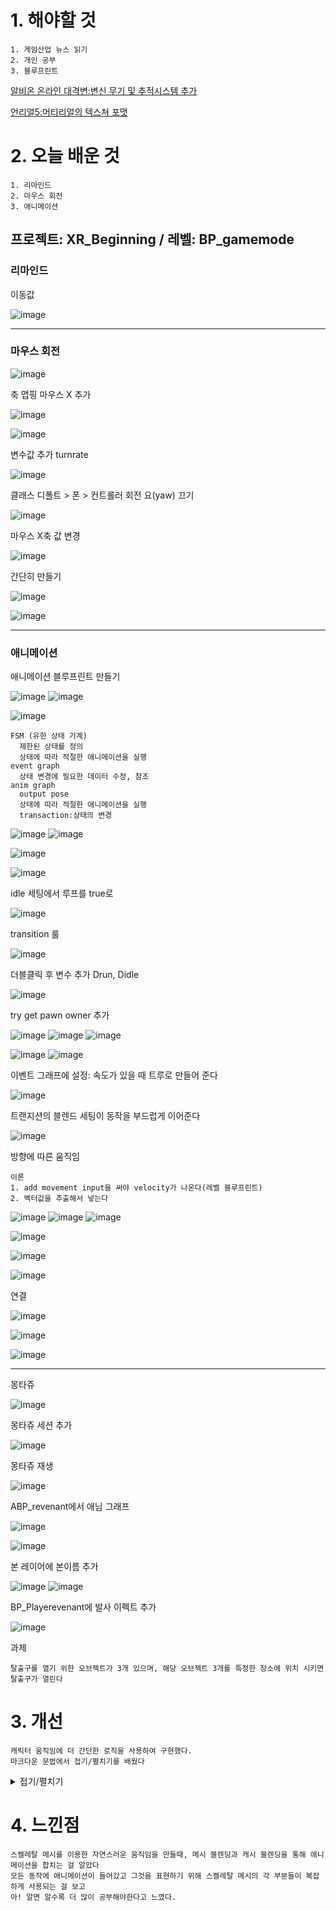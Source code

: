 # 1. 해야할 것
```
1. 게임산업 뉴스 읽기
2. 개인 공부
3. 블루프린트
```
[알비온 온라인 대격변:변신 무기 및 추적시스템 추가](https://www.gamemeca.com/view.php?gid=1742148)

[언리얼5:머티리얼의 텍스쳐 포맷](https://dev.epicgames.com/community/learning/courses/7wR/unreal-engine-53ee42/vJGW/unreal-engine-035637)

# 2. 오늘 배운 것
```
1. 리마인드
2. 마우스 회전
3. 애니메이션
```

## 프로젝트: XR_Beginning / 레벨: BP_gamemode

### 리마인드

이동값

![image](https://github.com/JM94Ent/TIL-WIL/assets/143363550/56ff5b0a-51a2-46ae-8ace-9169e912adcf)
****
### 마우스 회전

![image](https://github.com/JM94Ent/TIL-WIL/assets/143363550/b6e290d1-3520-4b50-983f-1eec4de36af0)

축 맵핑 마우스 X 추가

![image](https://github.com/JM94Ent/TIL-WIL/assets/143363550/78829995-e4ba-49a4-8a32-ec6f86496511)

![image](https://github.com/JM94Ent/TIL-WIL/assets/143363550/342c7b30-de53-4073-a052-fa3236d3d7dd)

변수값 추가 turnrate

![image](https://github.com/JM94Ent/TIL-WIL/assets/143363550/1bcc7816-d77d-4a7b-90ce-214a0900c88c)

클래스 디폴트 > 폰 > 컨트롤러 회전 요(yaw) 끄기

![image](https://github.com/JM94Ent/TIL-WIL/assets/143363550/6c524d9a-29af-42d8-862b-aea8affcd633)

마우스 X축 값 변경

![image](https://github.com/JM94Ent/TIL-WIL/assets/143363550/4ef3b837-a8ba-4c73-92f1-da403ae67321)

간단히 만들기

![image](https://github.com/JM94Ent/TIL-WIL/assets/143363550/05f4737c-080b-40d5-8186-4f3bf2fd1137)

![image](https://github.com/JM94Ent/TIL-WIL/assets/143363550/c11176c0-6906-4ed6-a200-e28b23c8bc29)
****
### 애니메이션

애니메이션 블루프린트 만들기

![image](https://github.com/JM94Ent/TIL-WIL/assets/143363550/b497581a-e8c2-45ee-9c95-496057b5aa56)
![image](https://github.com/JM94Ent/TIL-WIL/assets/143363550/ed0c121f-98c3-4c28-9db2-e687f3dee9de)

![image](https://github.com/JM94Ent/TIL-WIL/assets/143363550/b31ca07c-7413-44ae-bebc-8c52a54c1d6b)

```
FSM (유한 상태 기계)
  제한된 상태를 정의  
  상태에 따라 적절한 애니메이션을 실행
event graph
  상태 변경에 필요한 데이터 수정, 참조
anim graph
  output pose
  상태에 따라 적절한 애니메이션을 실행
  transaction:상태의 변경
```
![image](https://github.com/JM94Ent/TIL-WIL/assets/143363550/fa70ac82-56d2-4987-bf95-6f6bc588852e)
![image](https://github.com/JM94Ent/TIL-WIL/assets/143363550/49e50d63-be39-478d-9ec9-907e8cc35985)

![image](https://github.com/JM94Ent/TIL-WIL/assets/143363550/80908e05-798d-42fe-8989-047008d5eeb0)

![image](https://github.com/JM94Ent/TIL-WIL/assets/143363550/60000d02-5f22-4a22-9356-76d3473c7da7)

idle 세팅에서 루프를 true로

![image](https://github.com/JM94Ent/TIL-WIL/assets/143363550/fdf33366-5ef1-46a5-884e-816c014bbc9c)

transition 룰

![image](https://github.com/JM94Ent/TIL-WIL/assets/143363550/e6c1aa36-c7f9-4c83-8754-31c719c3cf20)

더블클릭 후 변수 추가 Drun, Didle

![image](https://github.com/JM94Ent/TIL-WIL/assets/143363550/cad5b866-3b64-410c-b1d2-3605b2b649cc)

try get pawn owner 추가

![image](https://github.com/JM94Ent/TIL-WIL/assets/143363550/563ad3a3-7e9d-43f0-bfb0-680b3acfac97)
![image](https://github.com/JM94Ent/TIL-WIL/assets/143363550/0086d2f8-6416-4ee4-8ef2-c1df2195240c)
![image](https://github.com/JM94Ent/TIL-WIL/assets/143363550/b8d64f71-084d-4d2b-bdad-406c2fe4bbc0)

![image](https://github.com/JM94Ent/TIL-WIL/assets/143363550/83ddf034-7118-4409-a2cf-8984a078e71f)
![image](https://github.com/JM94Ent/TIL-WIL/assets/143363550/fc57d21e-61fe-468b-8efa-fe32841f72b3)

이벤트 그래프에 설정: 속도가 있을 때 트루로 만들어 준다

![image](https://github.com/JM94Ent/TIL-WIL/assets/143363550/fad44a55-c7b4-4d1d-bdea-79634f01e952)

트랜지션의 블렌드 세팅이 동작을 부드럽게 이어준다

![image](https://github.com/JM94Ent/TIL-WIL/assets/143363550/bfe9a702-86ae-4558-85dc-134781b95ac6)

방향에 따른 움직임
```
이론
1. add movement input을 써야 velocity가 나온다(레벨 블루프린트)
2. 벡터값을 추출해서 넣는다
```
![image](https://github.com/JM94Ent/TIL-WIL/assets/143363550/0cc305c4-f5d6-4b1e-a14f-53137b438796)
![image](https://github.com/JM94Ent/TIL-WIL/assets/143363550/c178c139-bd78-475c-84b6-d8c635b2bb28)
![image](https://github.com/JM94Ent/TIL-WIL/assets/143363550/1152385e-653a-4f79-8f04-3a85557b2cb5)

![image](https://github.com/JM94Ent/TIL-WIL/assets/143363550/11cbd6a0-3336-4c05-9e3d-b3404ab6eb68)

![image](https://github.com/JM94Ent/TIL-WIL/assets/143363550/1a999bec-d00f-4896-b163-18d08cec88d4)

![image](https://github.com/JM94Ent/TIL-WIL/assets/143363550/a0c7ebfa-e865-4371-87d7-effab1b61cae)

연결

![image](https://github.com/JM94Ent/TIL-WIL/assets/143363550/018ed066-e9e7-47d5-84f5-42b078dc7799)

![image](https://github.com/JM94Ent/TIL-WIL/assets/143363550/e9899f6e-b9dc-401b-8558-0b634896f44c)

![image](https://github.com/JM94Ent/TIL-WIL/assets/143363550/136eeaf2-6b72-4864-82df-e4009cac5f8d)
****
몽타쥬

![image](https://github.com/JM94Ent/TIL-WIL/assets/143363550/1e5d66ae-b7fa-4c2f-bd31-006c8529b55d)

몽타쥬 세션 추가

![image](https://github.com/JM94Ent/TIL-WIL/assets/143363550/fb40fde3-6466-40a0-91c0-664a2ea99d60)

몽타쥬 재생

![image](https://github.com/JM94Ent/TIL-WIL/assets/143363550/dd07a531-6d54-47d0-a60a-e576a2732132)



ABP_revenant에서 애님 그래프

![image](https://github.com/JM94Ent/TIL-WIL/assets/143363550/8103a992-ba40-4d97-af19-709d87188f15)

![image](https://github.com/JM94Ent/TIL-WIL/assets/143363550/d6c7bce4-fa05-4f97-b599-8be6ebde1e72)


본 레이어에 본이름 추가

![image](https://github.com/JM94Ent/TIL-WIL/assets/143363550/bd43d415-2663-412d-a7cd-04718a6de404)
![image](https://github.com/JM94Ent/TIL-WIL/assets/143363550/966c31ad-93a9-450d-ba1f-4f9d916e38db)

BP_Playerevenant에 발사 이펙트 추가

![image](https://github.com/JM94Ent/TIL-WIL/assets/143363550/04ccfd56-778a-49ff-b6ba-458e82839c49)

과제
```
탈출구를 열기 위한 오브젝트가 3개 있으며, 해당 오브젝트 3개를 특정한 장소에 위치 시키면 탈출구가 열린다
```
# 3. 개선
```
캐릭터 움직임에 더 간단한 로직을 사용하여 구현했다.
마크다운 문법에서 접기/펼치기를 배웠다
```
<details>
<summary>접기/펼치기</summary>
 
접기 펼치기 내용
</details>

# 4. 느낀점
```
스켈레탈 메시를 이용한 자연스러운 움직임을 만들때, 메시 블렌딩과 캐시 블렌딩을 통해 애니메이션을 합치는 걸 알았다
모든 동작에 애니메이션이 들어갔고 그것을 표현하기 위해 스켈레탈 메시의 각 부분들이 복잡하게 사용되는 걸 보고
아! 알면 알수록 더 많이 공부해야한다고 느꼈다.
```



